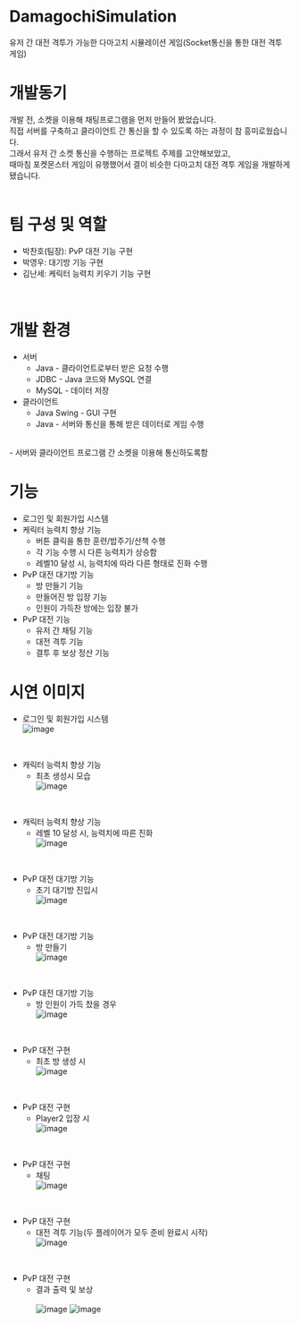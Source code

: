 # DamagochiSimulation
유저 간 대전 격투가 가능한 다마고치 시뮬레이션 게임(Socket통신을 통한 대전 격투 게임)
<br>

# 개발동기
개발 전, 소켓을 이용해 채팅프로그램을 먼저 만들어 봤었습니다.<br>
직접 서버를 구축하고 클라이언트 간 통신을 할 수 있도록 하는 과정이 참 흥미로웠습니다.<br>
그래서 유저 간 소켓 통신을 수행하는 프로젝트 주제를 고안해보았고,<br>
때마침 포켓몬스터 게임이 유행했어서 결이 비슷한 다마고치 대전 격투 게임을 개발하게 됐습니다.<br>
<br>

# 팀 구성 및 역할
- 박찬호(팀장): PvP 대전 기능 구현
- 박영우: 대기방 기능 구현
- 김난세: 케릭터 능력치 키우기 기능 구현
<br> 

# 개발 환경
- 서버
  - Java - 클라이언트로부터 받은 요청 수행
  - JDBC - Java 코드와 MySQL 연결
  - MySQL - 데이터 저장<br>
- 클라이언트
  - Java Swing - GUI 구현
  - Java - 서버와 통신을 통해 받은 데이터로 게임 수행
<br>
- 서버와 클라이언트 프로그램 간 소켓을 이용해 통신하도록함
<br>

# 기능
- 로그인 및 회원가입 시스템
- 케릭터 능력치 향상 기능
  - 버튼 클릭을 통한 훈련/밥주기/산책 수행
  - 각 기능 수행 시 다른 능력치가 상승함
  - 레벨10 달성 시, 능력치에 따라 다른 형태로 진화 수행
- PvP 대전 대기방 기능
  - 방 만들기 기능
  - 만들어진 방 입장 기능
  - 인원이 가득찬 방에는 입장 불가
- PvP 대전 기능
  - 유저 간 채팅 기능
  - 대전 격투 기능
  - 결투 후 보상 정산 기능

# 시연 이미지
- 로그인 및 회원가입 시스템<br>
![image](https://github.com/Chaeros/DamagochiSimulation/assets/91451735/47c79e58-95ac-4f31-9c9c-512d75bfee80)
<br>

- 캐릭터 능력치 향상 기능
  - 최초 생성시 모습<br>
![image](https://github.com/Chaeros/DamagochiSimulation/assets/91451735/6aa21c0a-412b-4c91-9ced-0bdcf21d4805)
<br>

- 캐릭터 능력치 향상 기능
  - 레벨 10 달성 시, 능력치에 따른 진화<br>
![image](https://github.com/Chaeros/DamagochiSimulation/assets/91451735/da053833-a72e-47c2-b86c-ea26ed9dd7e9)
<br>

- PvP 대전 대기방 기능
  - 초기 대기방 진입시<br>
![image](https://github.com/Chaeros/DamagochiSimulation/assets/91451735/b8eea390-4198-47df-87f4-c5e7279d9c73)
<br>

- PvP 대전 대기방 기능
  - 방 만들기<br>
![image](https://github.com/Chaeros/DamagochiSimulation/assets/91451735/c0935c2a-724e-4818-a81c-c8bb5b35043b)
<br>

- PvP 대전 대기방 기능
  - 방 인원이 가득 찼을 경우<br>
![image](https://github.com/Chaeros/DamagochiSimulation/assets/91451735/d0165749-3e40-40b3-9afb-f8769c7c41a2)
<br>

- PvP 대전 구현
  - 최초 방 생성 시<br>
![image](https://github.com/Chaeros/DamagochiSimulation/assets/91451735/10a1529d-aebd-4462-be83-ac79a9130cff)
<br>

- PvP 대전 구현
  - Player2 입장 시<br>
![image](https://github.com/Chaeros/DamagochiSimulation/assets/91451735/0cd4358b-43d1-455b-a0ba-d34340d12ca4)
<br>

- PvP 대전 구현
  - 채팅 <br>
![image](https://github.com/Chaeros/DamagochiSimulation/assets/91451735/7d9155e3-0471-4c70-90a5-c50ffc9d2aec)
<br>

- PvP 대전 구현
  - 대전 격투 기능(두 플레이어가 모두 준비 완료시 시작)<br>
![image](https://github.com/Chaeros/DamagochiSimulation/assets/91451735/19bf5d60-8c2b-4e8f-b087-e3ef8e15eb8f)
<br>

- PvP 대전 구현
  - 결과 출력 및 보상<br>  
![image](https://github.com/Chaeros/DamagochiSimulation/assets/91451735/bc6d9cfa-e817-45d6-84da-44c73374479a)
![image](https://github.com/Chaeros/DamagochiSimulation/assets/91451735/629aaee4-2431-45ca-a196-1b01a1ca5047)
<br>

